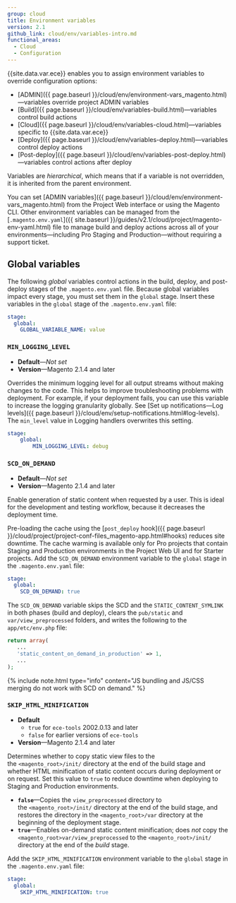 ```yaml
---
group: cloud
title: Environment variables
version: 2.1
github_link: cloud/env/variables-intro.md
functional_areas:
  - Cloud
  - Configuration
---
```


{{site.data.var.ece}} enables you to assign environment variables to override configuration options:

-   [ADMIN]({{ page.baseurl }}/cloud/env/environment-vars_magento.html)—variables override project ADMIN variables
-   [Build]({{ page.baseurl }}/cloud/env/variables-build.html)—variables control build actions
-   [Cloud]({{ page.baseurl }}/cloud/env/variables-cloud.html)—variables specific to {{site.data.var.ece}}
-   [Deploy]({{ page.baseurl }}/cloud/env/variables-deploy.html)—variables control deploy actions
-   [Post-deploy]({{ page.baseurl }}/cloud/env/variables-post-deploy.html)—variables control actions after deploy

Variables are _hierarchical_, which means that if a variable is not overridden, it is inherited from the parent environment.

You can set [ADMIN variables]({{ page.baseurl }}/cloud/env/environment-vars_magento.html)
from the Project Web interface or using the Magento CLI. Other environment variables can be managed from the [`.magento.env.yaml`]({{ site.baseurl }}/guides/v2.1/cloud/project/magento-env-yaml.html) file to manage build and deploy actions across all of your environments—including Pro Staging and Production—without requiring a support ticket.

## Global variables
The following _global_ variables control actions in the build, deploy, and post-deploy stages of the `.magento.env.yaml` file. Because global variables impact every stage, you must set them in the `global` stage. Insert these variables in the `global` stage of the `.magento.env.yaml` file:

```yaml
stage:
  global:
    GLOBAL_VARIABLE_NAME: value
```
### `MIN_LOGGING_LEVEL`

-  **Default**—_Not set_
-  **Version**—Magento 2.1.4 and later

Overrides the minimum logging level for all output streams without making changes to the code. This helps to improve troubleshooting problems with deployment. For example, if your deployment fails, you can use this variable to increase the logging granularity globally. See [Set up notifications—Log levels]({{ page.baseurl }}/cloud/env/setup-notifications.html#log-levels). The `min_level` value in Logging handlers overwrites this setting.

```yaml
stage:
    global:
        MIN_LOGGING_LEVEL: debug
```
### `SCD_ON_DEMAND`

-  **Default**—_Not set_
-  **Version**—Magento 2.1.4 and later

Enable generation of static content when requested by a user. This is ideal for the development and testing workflow, because it decreases the deployment time.

Pre-loading the cache using the [`post_deploy` hook]({{ page.baseurl }}/cloud/project/project-conf-files_magento-app.html#hooks) reduces site downtime. The cache warming is available only for Pro projects that contain Staging and Production environments in the Project Web UI and for Starter projects. Add the `SCD_ON_DEMAND` environment variable to the `global` stage in the `.magento.env.yaml` file:

```yaml
stage:
  global:
    SCD_ON_DEMAND: true
```

The `SCD_ON_DEMAND` variable skips the SCD and the `STATIC_CONTENT_SYMLINK` in both phases (build and deploy), clears the `pub/static` and `var/view_preprocessed` folders, and writes the following to the `app/etc/env.php` file:

```php
return array(
   ...
   'static_content_on_demand_in_production' => 1,
   ...
);
```
{% include note.html type="info" content="JS bundling and JS/CSS merging do not work with SCD on demand." %}

### `SKIP_HTML_MINIFICATION`

-  **Default**
   - `true` for `ece-tools` 2002.0.13 and later
   - `false` for earlier versions of `ece-tools`
-  **Version**—Magento 2.1.4 and later

Determines whether to copy static view files to the the `<magento_root>/init/` directory at the end of the build stage and whether HTML minification of static content occurs during deployment or on request. Set this value to `true` to reduce downtime when deploying to Staging and Production environments.

-   **`false`**—Copies the `view_preprocessed` directory to the `<magento_root>/init/` directory at the end of the build stage, and restores the directory in the `<magento_root>/var` directory at the beginning of the deployment stage.
-   **`true`**—Enables on-demand static content minification; does *not* copy the `<magento_root>var/view_preprocessed` to the `<magento_root>/init/` directory at the end of the _build_ stage.

Add the `SKIP_HTML_MINIFICATION` environment variable to the `global` stage in the `.magento.env.yaml` file:


```yaml
stage:
  global:
    SKIP_HTML_MINIFICATION: true
```
